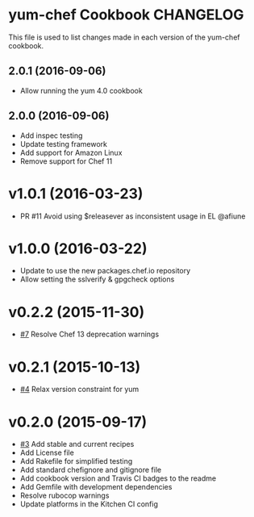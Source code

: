 # yum-chef Cookbook CHANGELOG

This file is used to list changes made in each version of the yum-chef cookbook.

## 2.0.1 (2016-09-06)
- Allow running the yum 4.0 cookbook

## 2.0.0 (2016-09-06)
- Add inspec testing
- Update testing framework
- Add support for Amazon Linux
- Remove support for Chef 11

# v1.0.1 (2016-03-23)

- PR #11 Avoid using $releasever as inconsistent usage in EL @afiune

# v1.0.0 (2016-03-22)

- Update to use the new packages.chef.io repository
- Allow setting the sslverify & gpgcheck options

# v0.2.2 (2015-11-30)

- [#7](https://github.com/chef-cookbooks/yum-chef/pull/7) Resolve Chef 13 deprecation warnings

# v0.2.1 (2015-10-13)

- [#4](https://github.com/chef-cookbooks/yum-chef/pull/4) Relax version constraint for yum

# v0.2.0 (2015-09-17)

- [#3](https://github.com/chef-cookbooks/yum-chef/pull/3) Add stable and current recipes
- Add License file
- Add Rakefile for simplified testing
- Add standard chefignore and gitignore file
- Add cookbook version and Travis CI badges to the readme
- Add Gemfile with development dependencies
- Resolve rubocop warnings
- Update platforms in the Kitchen CI config
